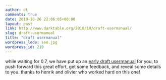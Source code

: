 ```yaml
---
author: dt
comments: true
date: 2010-10-26 22:06:05+00:00
layout: post
link: http://www.darktable.org/2010/10/draft-usermanual/
slug: draft-usermanual
title: "draft usermanual"
wordpress_lede: see.jpg
wordpress_id: 219
---
```


while waiting for 0.7, we have put up an [early draft usermanual](https://darktable.sourceforge.net/darktable-usermanual-draft-20101022.pdf) for you, to push forward this great effort, get some feedback, and reveal some details to you.
thanks to henrik and olivier who worked hard on this one!
